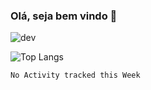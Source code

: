 ### Olá, seja bem vindo 👋
![dev](https://img.shields.io/badge/fullstack-dev-brightgreen)

![Top Langs](https://github-readme-stats.vercel.app/api/top-langs/?username=leguass7&langs_count=6&layout=compact&theme=default)

<!--START_SECTION:waka-->
```text
No Activity tracked this Week
```
<!--END_SECTION:waka-->

<!--
**leguass7/leguass7** is a ✨ _special_ ✨ repository because its `README.md` (this file) appears on your GitHub profile.

Here are some ideas to get you started:

- 🔭 I’m currently working on ...
- 🌱 I’m currently learning ...
- 👯 I’m looking to collaborate on ...
- 🤔 I’m looking for help with ...
- 💬 Ask me about ...
- 📫 How to reach me: ...
- 😄 Pronouns: ...
- ⚡ Fun fact: ...
-->
